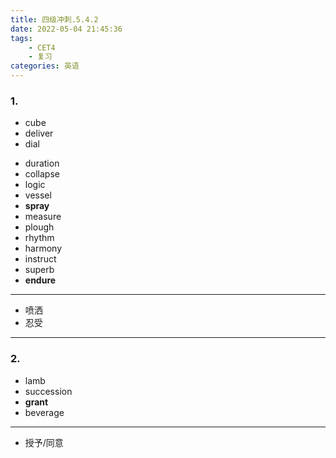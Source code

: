 ```yaml
---
title: 四级冲刺.5.4.2
date: 2022-05-04 21:45:36
tags:
    - CET4
    - 复习
categories: 英语
---
```

### 1.
+ cube
+ deliver
+ dial
<!-- more -->
+ duration
+ collapse
+ logic
+ vessel
+ **spray**
+ measure
+ plough
+ rhythm
+ harmony
+ instruct
+ superb
+ **endure**
---
+ 喷洒
+ 忍受
---
### 2.
+ lamb
+ succession
+ **grant**
+ beverage
---
+ 授予/同意